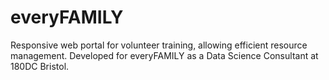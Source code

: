 # everyFAMILY

Responsive web portal for volunteer training, allowing efficient resource management. Developed for everyFAMILY as a Data Science Consultant at 180DC Bristol.

